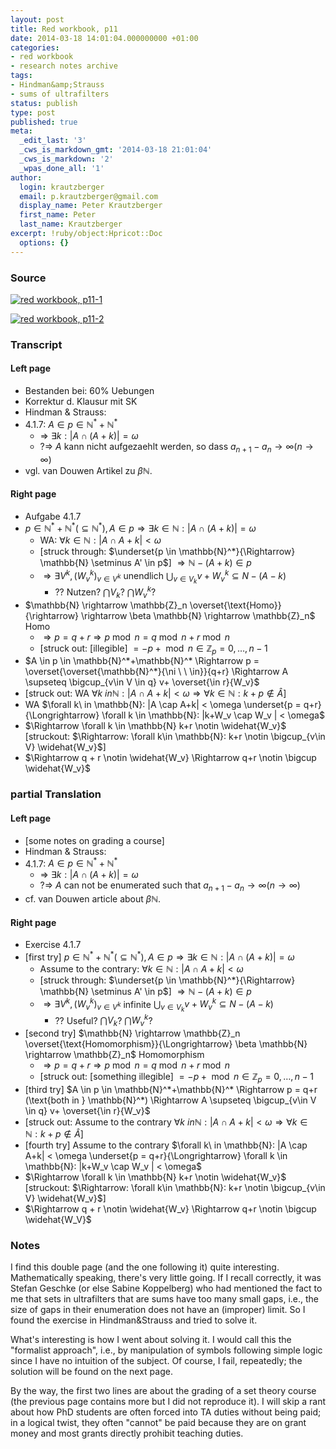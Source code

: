 ```yaml
---
layout: post
title: Red workbook, p11
date: 2014-03-18 14:01:04.000000000 +01:00
categories:
- red workbook
- research notes archive
tags:
- Hindman&amp;Strauss
- sums of ultrafilters
status: publish
type: post
published: true
meta:
  _edit_last: '3'
  _cws_is_markdown_gmt: '2014-03-18 21:01:04'
  _cws_is_markdown: '2'
  _wpas_done_all: '1'
author:
  login: krautzberger
  email: p.krautzberger@gmail.com
  display_name: Peter Krautzberger
  first_name: Peter
  last_name: Krautzberger
excerpt: !ruby/object:Hpricot::Doc
  options: {}
---
```


### Source

[![red workbook, p11-1](assets/2014-03-18-09.34.16_cropped-678x1024.jpg)](http://boolesrings.org/krautzberger/files/2014/03/2014-03-18-09.34.16_cropped.jpg)

[![red workbook, p11-2](assets/2014-03-18-09.34.21_cropped-698x1024.jpg)](http://boolesrings.org/krautzberger/files/2014/03/2014-03-18-09.34.21_cropped.jpg)

### Transcript

#### Left page

*   Bestanden bei: 60% Uebungen
*   Korrektur d. Klausur mit SK
*   Hindman & Strauss:
*   4.1.7: $A \in p \in \mathbb{N}^*+\mathbb{N}^*$
    *   => $\exists k: |A \cap (A+k)| = \omega$
    *   ?=> $A$ kann nicht aufgezaehlt werden, so dass $a_{n+1} - a_n \to \infty (n \to \infty)$
*   vgl. van Douwen Artikel zu $\beta \mathbb{N}$.

#### Right page

*   Aufgabe 4.1.7
*   $p \in \mathbb{N}^*+\mathbb{N}^* (\subseteq \mathbb{N}^*), A\in p \Rightarrow \exists k \in \mathbb{N}: |A \cap (A+k)| = \omega$
    *   WA: $\forall k \in \mathbb{N}: |A \cap A+k| < \omega$
    *   [struck through: $\underset{p \in \mathbb{N}^*}{\Rightarrow} \mathbb{N} \setminus A' \in p$] $\Rightarrow \mathbb{N} - (A+k) \in p$
    *   $\Rightarrow \exists V^k, (W_v^k)_{v \in V^k}$ unendlich $\bigcup_{v\in V_k} v+ W_v^k \subseteq N - (A-k)$
        *   ?? Nutzen? $\bigcap V_k$? $\bigcap W_v^k$?
*   $\mathbb{N} \rightarrow \mathbb{Z}_n \overset{\text{Homo}}{\rightarrow} \rightarrow \beta \mathbb{N} \rightarrow \mathbb{Z}_n$ Homo
    *   $\Rightarrow p = q+r \Rightarrow p \bmod n = q \bmod n + r \bmod n$
    *   [struck out: [illegible] $= -p +\bmod n \in \mathbb{Z}_p = {0, \ldots, n-1}$
*   $A \in p \in \mathbb{N}^*+\mathbb{N}^* \Rightarrow p = \overset{\overset{\mathbb{N}^*}{\ni \ \ \in}}{q+r} \Rightarrow A \supseteq \bigcup_{v\in V \in q} v+ \overset{\in r}{W_v}$
*   [struck out: WA $\forall k\ in \mathbb{N}: |A \cap A+k| < \omega \Rightarrow \forall k \in \mathbb{N}: k+p \notin \widehat{A}$]
*   WA $\forall k\ in \mathbb{N}: |A \cap A+k| < \omega \underset{p = q+r}{\Longrightarrow} \forall k \in \mathbb{N}: |k+W_v \cap W_v | < \omega$
*   $\Rightarrow \forall k \in \mathbb{N} k+r \notin \widehat{W_v}$ [struckout: $\Rightarrow: \forall k\in \mathbb{N}: k+r \notin \bigcup_{v\in V} \widehat{W_v}$]
*   $\Rightarrow q + r \notin \widehat{W_v} \Rightarrow q+r \notin \bigcup \widehat{W_v}$

### partial Translation

#### Left page

*   [some notes on grading a course]
*   Hindman & Strauss:
*   4.1.7: $A \in p \in \mathbb{N}^*+\mathbb{N}^*$
    *   => $\exists k: |A \cap (A+k)| = \omega$
    *   ?=> $A$ can not be enumerated such that $a_{n+1} - a_n \to \infty (n \to \infty)$
*   cf. van Douwen article about $\beta \mathbb{N}$.

#### Right page

*   Exercise 4.1.7
*   [first try] $p \in \mathbb{N}^*+\mathbb{N}^* (\subseteq \mathbb{N}^*), A\in p \Rightarrow \exists k \in \mathbb{N}: |A \cap (A+k)| = \omega$
    *   Assume to the contrary: $\forall k \in \mathbb{N}: |A \cap A+k| < \omega$
    *   [struck through: $\underset{p \in \mathbb{N}^*}{\Rightarrow} \mathbb{N} \setminus A' \in p$] $\Rightarrow \mathbb{N} - (A+k) \in p$
    *   $\Rightarrow \exists V^k, (W_v^k)_{v \in V^k}$ infinite $\bigcup_{v\in V_k} v+ W_v^k \subseteq N - (A-k)$
        *   ?? Useful? $\bigcap V_k$? $\bigcap W_v^k$?
*   [second try] $\mathbb{N} \rightarrow \mathbb{Z}_n \overset{\text{Homomorphism}}{\Longrightarrow} \beta \mathbb{N} \rightarrow \mathbb{Z}_n$ Homomorphism
    *   $\Rightarrow p = q+r \Rightarrow p \bmod n = q \bmod n + r \bmod n$
    *   [struck out: [something illegible] $= -p +\bmod n \in \mathbb{Z}_p = {0, \ldots, n-1}$
*   [third try] $A \in p \in \mathbb{N}^*+\mathbb{N}^* \Rightarrow p = q+r (\text{both in } \mathbb{N}^*) \Rightarrow A \supseteq \bigcup_{v\in V \in q} v+ \overset{\in r}{W_v}$
*   [struck out: Assume to the contrary $\forall k\ in \mathbb{N}: |A \cap A+k| < \omega \Rightarrow \forall k \in \mathbb{N}: k+p \notin \widehat{A}$]
*   [fourth try] Assume to the contrary $\forall k\ in \mathbb{N}: |A \cap A+k| < \omega \underset{p = q+r}{\Longrightarrow} \forall k \in \mathbb{N}: |k+W_v \cap W_v | < \omega$
*   $\Rightarrow \forall k \in \mathbb{N} k+r \notin \widehat{W_v}$ [struckout: $\Rightarrow: \forall k\in \mathbb{N}: k+r \notin \bigcup_{v\in V} \widehat{W_v}$]
*   $\Rightarrow q + r \notin \widehat{W_v} \Rightarrow q+r \notin \bigcup \widehat{W_V}$

### Notes

I find this double page (and the one following it) quite interesting. Mathematically speaking, there's very little going. If I recall correctly, it was Stefan Geschke (or else Sabine Koppelberg) who had mentioned the fact to me that sets in ultrafilters that are sums have too many small gaps, i.e., the size of gaps in their enumeration does not have an (improper) limit. So I found the exercise in Hindman&Strauss and tried to solve it.

What's interesting is how I went about solving it. I would call this the "formalist approach", i.e., by manipulation of symbols following simple logic since I have no intuition of the subject. Of course, I fail, repeatedly; the solution will be found on the next page.

By the way, the first two lines are about the grading of a set theory course (the previous page contains more but I did not reproduce it). I will skip a rant about how PhD students are often forced into TA duties without being paid; in a logical twist, they often "cannot" be paid because they are on grant money and most grants directly prohibit teaching duties.